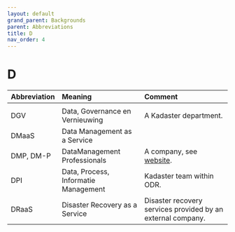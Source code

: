 ```yaml
---
layout: default
grand_parent: Backgrounds
parent: Abbreviations
title: D
nav_order: 4
---
```


# D

|Abbreviation|Meaning|Comment|
|:---|:---|:---|
| | | |
|DGV | Data, Governance en Vernieuwing | A Kadaster department. |
|DMaaS | Data Management as a Service | |
|DMP, DM-P| DataManagement Professionals | A company, see [website](https://www.dm-p.com/). |
|DPI | Data, Process, Informatie Management | Kadaster team within ODR. |
|DRaaS | Disaster Recovery as a Service | Disaster recovery services provided by an external company. |

